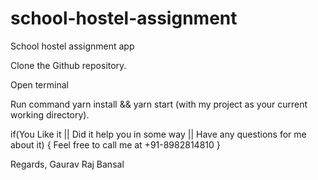 # school-hostel-assignment
School hostel assignment app

Clone the Github repository.

Open terminal

Run command yarn install && yarn start (with my project as your current working directory).

if(You Like it || Did it help you in some way || Have any questions for me about it) {
    Feel free to call me at +91-8982814810
}

Regards, Gaurav Raj Bansal

